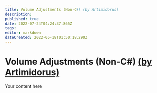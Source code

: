 ```yaml
---
title: Volume Adjustments (Non-C#) (by Artimidorus)
description: 
published: true
date: 2022-07-24T04:24:37.865Z
tags: 
editor: markdown
dateCreated: 2022-05-18T01:50:18.290Z
---
```


# Volume Adjustments (Non-C#) [(by Artimidorus)](https://www.twitch.tv/artimidorus)
Your content here